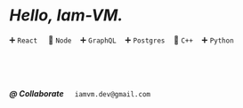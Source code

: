 # ***Hello, Iam-VM.***


:heavy_plus_sign: ```React``` &nbsp;&nbsp;&nbsp; :trident: ```Node```&nbsp;&nbsp;&nbsp; :heavy_plus_sign: ```GraphQL```&nbsp;&nbsp;&nbsp;  :heavy_plus_sign: ```Postgres```&nbsp;&nbsp;&nbsp;  :trident: ```C++```&nbsp;&nbsp;&nbsp;    :heavy_plus_sign: ```Python```

<br /><br /><br />


***@  Collaborate*** &nbsp;&nbsp; &nbsp;```iamvm.dev@gmail.com```
 
 
 
 
 
 
 
 
<!--
**Iam-VM/Iam-VM** is a ✨ _special_ ✨ repository because its `README.md` (this file) appears on your GitHub profile.

Here are some ideas to get you started:

- 🔭 I’m currently working on ...
- 🌱 I’m currently learning ...
- 👯 I’m looking to collaborate on ...
- 🤔 I’m looking for help with ...
- 💬 Ask me about ...
- 📫 How to reach me: ...
- 😄 Pronouns: ...
- ⚡ Fun fact: ...
-->
